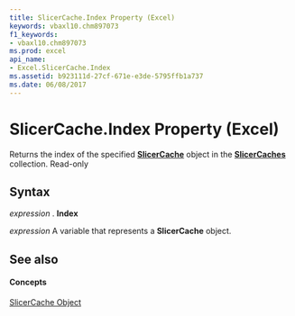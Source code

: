 ```yaml
---
title: SlicerCache.Index Property (Excel)
keywords: vbaxl10.chm897073
f1_keywords:
- vbaxl10.chm897073
ms.prod: excel
api_name:
- Excel.SlicerCache.Index
ms.assetid: b923111d-27cf-671e-e3de-5795ffb1a737
ms.date: 06/08/2017
---
```



# SlicerCache.Index Property (Excel)

 Returns the index of the specified **[SlicerCache](Excel.SlicerCache.md)** object in the **[SlicerCaches](Excel.SlicerCaches.md)** collection. Read-only


## Syntax

 _expression_ . **Index**

 _expression_ A variable that represents a **SlicerCache** object.


## See also


#### Concepts


[SlicerCache Object](Excel.SlicerCache.md)

